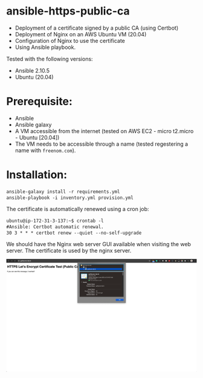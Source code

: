 # ansible-https-public-ca
* Deployment of a certificate signed by a public CA (using Certbot)
* Deployment of Nginx on an AWS Ubuntu VM (20.04)
* Configuration of Nginx to use the certificate
* Using Ansible playbook. 

Tested with the following versions: 
* Ansible 2.10.5
* Ubuntu (20.04) 

# Prerequisite: 
* Ansible
* Ansible galaxy
* A VM accessible from the internet (tested on AWS EC2 - micro t2.micro - Ubuntu [20.04])
* The VM needs to be accessible through a name (tested regestering a name with `freenom.com`).

# Installation: 
```
ansible-galaxy install -r requirements.yml
ansible-playbook -i inventory.yml provision.yml
```

The certificate is automatically renewed using a cron job: 
```
ubuntu@ip-172-31-3-137:~$ crontab -l
#Ansible: Certbot automatic renewal.
30 3 * * * certbot renew --quiet --no-self-upgrade
```

We should have the Nginx web server GUI available when visiting the web server. The certificate is used by the nginx server.

![Screenshot](screenshot.png)
